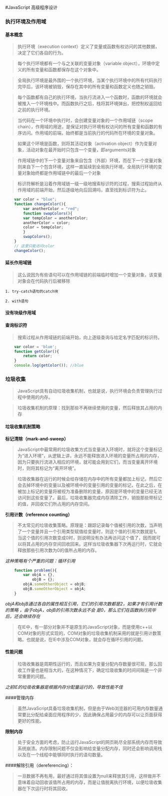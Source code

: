 #JavaScript 高级程序设计

### 执行环境及作用域

#### 基本概念

>执行环境（execution context）定义了变量或函数有权访问的其他数据，决定了它们各自的行为。

>每个执行环境都有一个与之关联的变量对象（variable object），环境中定义的所有变量和函数都保存在这个对象中。

>全局执行环境是最外围的一个执行环境，当某个执行环境中的所有代码执行完毕后，该环境被销毁，保存在其中的所有变量和函数定义也随之销毁。

>每个函数都有自己的执行环境，当执行流进入一个函数时，函数的环境就会被推入一个环境栈中。而函数执行之后，栈将其环境弹出，把控制权返回给之前的执行环境。

>当代码在一个环境中执行时，会创建变量对象的一个作用域链（scope chain），作用域的用途，是保证对执行环境有权访问的所有变量和函数的有序访问。作用域的前端，始终都是当前执行的代码所在环境的变量对象。

>如果这个环境是函数，则将其活动对象（activation object）作为变量对象，活动对象在最开始时只包含一个变量，即arguments对象

>作用域链中的下一个变量对象来自包含（外部）环境，而在下一个变量对象则来自下一个包含环境，这样一直延续到全局执行环境，全局执行环境的变量对象始终都是作用域链中的最后一个对象

>标识符解析是沿着作用域链一级一级地搜索标识符的过程，搜索过程始终从作用域的前端开始，然后逐级地向后回溯吗，直至找到标识符为止。

```javascript
	var color = "blue";
	function changeColor(){
		var anotherColor = "red";
		function swapColors(){
		var tempColor = anotherColor;
		anotherColor = color;
		color = tempColor;
		}
		swapColors();
	}
	// 这里只能访问color
	changeColor();
```

#### 延长作用域链

>这么说因为有些语句可以在作用域链的前端临时增加一个变量对象，该变量对象会在代码执行后被移除
	
	1. try-catch语句的catch块
	
	2. with语句

#### 没有块级作用域

#### 查询标识符

>搜索过程从作用域链的前端开始，向上逐级查询与给定名字匹配的标识符。

```javascript
	var color = 'blue';
	function getColor(){
		return color;
	}
	console.log(getColor()); //blue
```

### 垃圾收集

>JavaScript具有自动垃圾收集机制，也就是说，执行环境会负责管理执行过程中使用的内存。

>垃圾收集机制的原理：找到那些不再继续使用的变量，然后释放其占用的内存

#### 垃圾收集机制策略

**标记清除（mark-and-sweep）**

>JavaScript中最常用的垃圾收集方式当变量进入环境时，就将这个变量标记为“进入环境”，从逻辑上讲，永远不能释放进入环境的变量所占用的内存，因为只要执行流进入相应的环境，就可能会用到它们，而当变量离开环境时，则将其标记为“离开环境”。

>垃圾收集器在运行的时候会给存储在内存中的所有变量都加上标记，然后它会去掉环境中的变量以及被环境中的变量引用的变量的标记，在此之后，在被加上标记的变量将被视为准备删除的变量，原因是环境中的变量已经无法访问到这些变量了。最后，垃圾收集器完成内存清除工作，销毁那些带标记的值，并回收它们所占用的内存空间。

**引用计数（reference counting）**

>不太常见的垃圾收集策略。原理是：跟踪记录每个值被引用的次数，当声明了一个变量并且一个引用类型赋值给变量时，则这个值的引用次数就是1。当这个值的引用次数变成0时，则说明没有办法再访问这个值了，因而就可以将其占用的内存空间回收回来。这样当垃圾收集器下次再运行时，它就会释放那些引用次数为0的值所占用的内存。
	
*这种策略有个严重的问题：循环引用*

```javascript	
	function problem(){
		var objA = {},
			objB = {};
		objA.someOtherObject = objB;
		objB.someOtherObject = objA;
	}	
```

*objA和objB通过各自的属性相互引用，它们的引用次数都是2，如果才有引用计数的策略
，由于objA，objB的引用次数永远不会 是0，那么它们在函数执行完毕后，还会继续存在*


>在IE中，有一部分对象并不是原生的JavaScript对象，而是使用c++以COM对象的形式实现的，COM对象的垃圾收集机制采用的就是引用计数策略。也就是说，在IE中涉及COM对象，就会存在循环引用的问题。

#### 性能问题

>垃圾收集器是周期性运行的，而且如果为变量分配内存数量很可观，那么回收工作量也是相当大的，在这种情况下，确定垃圾收集的时间间隔是一个非常重要的问题。

*之前IE的垃圾收集器是根据内存分配量运行的，导致性能不佳*

####管理内存

>虽然JavaScript具备垃圾收集机制，但是由于Web浏览器的可用内存数量通常要比分配给桌面应用程序的少，因此确保占用最少的内存可以让页面获得更好的性能。

**限制内存**

>处于安全方面的考虑，防止运行JavaScript的网页耗尽全部系统内存而导致系统崩溃。内存限制问题不仅会影响给变量分配内存，同时还会影响调用栈以及在一个线程中能够同时执行的语句数量。

####解除引用（dereferencing）：

>一旦数据不再有用，最好通过将其值设置为null来释放其引用，这样做并不意味着自动回收该值所占用的内存，而是让值脱离执行环境，以便垃圾收集器在下次运行时将其回收。









